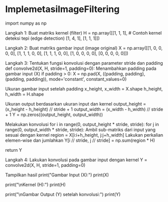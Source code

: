 # ImplemetasiImageFiltering

import numpy as np

Langkah 1: Buat matriks kernel (filter)
H = np.array([[1, 1, 1],   # Contoh kernel deteksi tepi (edge detection)
              [1, 4, 1],
              [1, 1, 1]])

Langkah 2: Buat matriks gambar input (image original)
X = np.array([[1, 0, 0, 0, 0],
              [1, 1, 1, 0, 0],
              [1, 1, 1, 0, 0],
              [1, 0, 0, 0, 0],
              [0, 0, 0, 0, 0]])

Langkah 3: Tentukan fungsi konvolusi dengan parameter stride dan padding
def convolve2d(X, H, stride=1, padding=0):
Menambahkan padding pada gambar input (X)
    if padding > 0:
        X = np.pad(X, ((padding, padding), (padding, padding)), mode='constant', constant_values=0)
    
Ukuran gambar input setelah padding
x_height, x_width = X.shape
h_height, h_width = H.shape
    
Ukuran output berdasarkan ukuran input dan kernel
output_height = (x_height - h_height) // stride + 1
output_width = (x_width - h_width) // stride + 1
Y = np.zeros((output_height, output_width))
    
Melakukan konvolusi
for i in range(0, output_height * stride, stride):
for j in range(0, output_width * stride, stride):
    Ambil sub-matriks dari input yang sesuai dengan kernel
    region = X[i:i+h_height, j:j+h_width]
    Lakukan perkalian elemen-wise dan jumlahkan
    Y[i // stride, j // stride] = np.sum(region * H)
    
  return Y

Langkah 4: Lakukan konvolusi pada gambar input dengan kernel
Y = convolve2d(X, H, stride=1, padding=0)

Tampilkan hasil
print("Gambar Input (X):")
print(X)

print("\nKernel (H):")
print(H)

print("\nGambar Output (Y) setelah konvolusi:")
print(Y)
